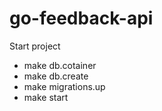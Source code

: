 # go-feedback-api

Start project

- make db.cotainer
- make db.create
- make migrations.up
- make start
